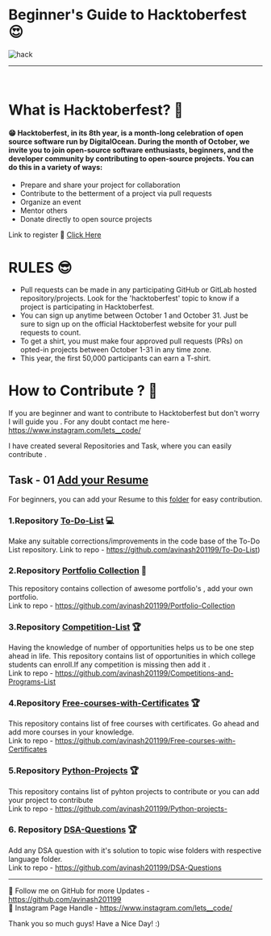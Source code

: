 # Beginner's Guide to Hacktoberfest 😍
![hack](https://user-images.githubusercontent.com/61057666/135253939-df4c0569-9ea6-49ae-b53c-63c797933b30.png)

<hr>

<br>

# What is Hacktoberfest? 🤨<br>

#### 😁 Hacktoberfest, in its 8th year, is a month-long celebration of open source software run by DigitalOcean. During the month of October, we invite you to join open-source software enthusiasts, beginners, and the developer community by contributing to open-source projects. You can do this in a variety of ways:<br>

* Prepare and share your project for collaboration
* Contribute to the betterment of a project via pull requests
* Organize an event
* Mentor others
* Donate directly to open source projects

Link to register 🤩 [Click Here](https://hacktoberfest.digitalocean.com/)

# RULES 😎

* Pull requests can be made in any participating GitHub or GitLab hosted repository/projects. Look for the 'hacktoberfest' topic to know if a project is participating in Hacktoberfest.
* You can sign up anytime between October 1 and October 31. Just be sure to sign up on the official Hacktoberfest website for your pull requests to count.
* To get a shirt, you must make four approved pull requests (PRs) on opted-in projects between October 1-31 in any time zone.
* This year, the first 50,000 participants can earn a T-shirt.

# How to Contribute ? 🥺

If you are beginner and want to contribute to Hacktoberfest but don't worry I will guide you . For any doubt contact me here-https://www.instagram.com/lets__code/ <br>

I have created several Repositories and Task, where you can easily contribute .

## Task - 01 [Add your Resume](https://github.com/avinash201199/Hacktoberfest-Guide/tree/main/Resume)

For beginners, you can add your Resume to this [folder](https://github.com/avinash201199/Hacktoberfest-Guide/tree/main/Resume) for easy contribution.

### 1.Repository [To-Do-List](https://github.com/avinash201199/To-Do-List) 	💻

Make any suitable corrections/improvements in the code base of the To-Do List repository.
Link to repo - https://github.com/avinash201199/To-Do-List) <br>

### 2.Repository [Portfolio Collection](https://github.com/avinash201199/Portfolio-Collection) 🧑

This repository contains collection of awesome portfolio's , add your own portfolio.<br>
Link to repo - https://github.com/avinash201199/Portfolio-Collection

### 3.Repository [Competition-List](https://github.com/avinash201199/Competitions-and-Programs-List) 🏆

Having the knowledge of number of opportunities helps us to be one step ahead in life. This repository contains list of opportunities in which college students can enroll.If any competition is missing then add it .<br>
Link to repo - https://github.com/avinash201199/Competitions-and-Programs-List


### 4.Repository [Free-courses-with-Certificates](https://github.com/avinash201199/Free-courses-with-Certificates) 🏆

This repository contains list of free courses with certificates. Go ahead and add more courses in your knowledge.<br>
Link to repo - https://github.com/avinash201199/Free-courses-with-Certificates

### 5.Repository [Python-Projects](https://github.com/avinash201199/Python-projects-) 🏆

This repository contains list of pyhton projects to contribute or you can add your project to contribute<br>
Link to repo - https://github.com/avinash201199/Python-projects-

### 6. Repository [DSA-Questions](https://github.com/avinash201199/DSA-Questions)  🏆

Add any DSA question with it's solution to topic wise folders with respective language folder.<br>
Link to repo - https://github.com/avinash201199/DSA-Questions <br>


<hr>

📌 Follow me on GitHub for more Updates - https://github.com/avinash201199 <br>
📌 Instagram Page Handle - https://www.instagram.com/lets__code/


Thank you so much guys! Have a Nice Day! :)
